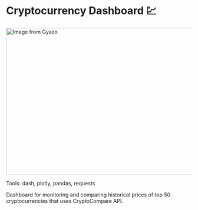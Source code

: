 # Cryptocurrency Dashboard :chart:

<img src="https://i.gyazo.com/2d7e8df2c6ed5fc10b15966d514ec341.gif" alt="Image from Gyazo" width=900, height = 400 />


Tools: dash, plotly, pandas, requests

Dashboard for monitoring and comparing historical prices of top 50 cryptocurrencies that uses CryptoCompare API. 



